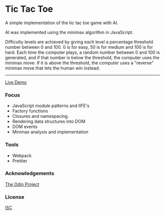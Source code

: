 # Tic Tac Toe
A simple implementation of the tic tac toe game with AI. 

AI was implemented using the minimax algorithm in JavaScript. 

Difficulty levels are achieved by giving each level a percentage threshold number between 0 and 100. 0 is for easy, 50 is for medium and 100 is for hard. Each time the computer plays, a random number between 0 and 100 is generated, and if that number is below the threshold, the computer uses the minimax move. If it is above the threshold, the computer uses a "reverse" minimax move that lets the human win instead.  

<hr/>

[Live Demo](https://jonro2955.github.io/odin_javascript_2_tictactoe/)

### Focus  
- JavaScript module patterns and IIFE's 
- Factory functions
- Closures and namespacing.
- Rendering data structures into DOM
- DOM events
- Minimax analysis and implementation

### Tools 
- Webpack
- Prettier
 
### Acknowledgements

[The Odin Project](https://www.theodinproject.com/)

### License

[ISC](https://opensource.org/licenses/ISC)
